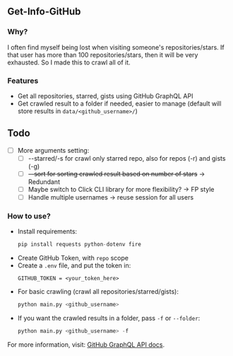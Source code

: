 ## Get-Info-GitHub

### Why?
I often find myself being lost when visiting someone's repositories/stars. If that user has more than 100 repositories/stars, then it will be very exhausted. So I made this to crawl all of it.

### Features
- Get all repositories, starred, gists using GitHub GraphQL API
- Get crawled result to a folder if needed, easier to manage (default will store results in `data/<github_username>/`)

## Todo
- [ ] More arguments setting: 
    - [ ] --starred/-s for crawl only starred repo, also for repos (-r) and gists (-g)
    - [ ] ~~--sort for sorting crawled result based on number of stars~~ -> Redundant
    - [ ] Maybe switch to Click CLI library for more flexibility? -> FP style
    - [ ] Handle multiple usernames -> reuse session for all users

### How to use?
- Install requirements:
    ```python
    pip install requests python-dotenv fire
    ```
- Create GitHub Token, with `repo` scope
- Create a `.env` file, and put the token in:
    ```
    GITHUB_TOKEN = <your_token_here>    
    ```
- For basic crawling (crawl all repositories/starred/gists):
    ```python
    python main.py <github_username>
    ```
- If you want the crawled results in a folder, pass `-f` or `--folder`:
    ```python
    python main.py <github_username> -f
    ```

For more information, visit: [GitHub GraphQL API docs](https://docs.github.com/en/graphql).